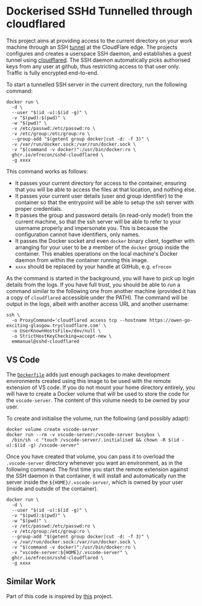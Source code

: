 # Dockerised SSHd Tunnelled through cloudflared

This project aims at providing access to the current directory on your work
machine through an SSH [tunnel] at the CloudFlare edge. The projects configures
and creates a userspace SSH daemon, and establishes a guest tunnel using
[cloudflared]. The SSH daemon automatically picks authorised keys from any user
at github, thus restricting access to that user only. Traffic is fully encrypted
end-to-end.

  [tunnel]: https://developers.cloudflare.com/cloudflare-one/connections/connect-apps/do-more-with-tunnels/trycloudflare/
  [cloudflared]: https://github.com/cloudflare/cloudflared

To start a tunnelled SSH server in the current directory, run the following
command:

```shell
docker run \
  -d \
  --user "$(id -u):$(id -g)" \
  -v "$(pwd):$(pwd)" \
  -w "$(pwd)" \
  -v /etc/passwd:/etc/passwd:ro \
  -v /etc/group:/etc/group:ro \
  --group-add "$(getent group docker|cut -d: -f 3)" \
  -v /var/run/docker.sock:/var/run/docker.sock \
  -v "$(command -v docker)":/usr/bin/docker:ro \
  ghcr.io/efrecon/sshd-cloudflared \
  -g xxxx
```

This command works as follows:

+ It passes your current directory for access to the container, ensuring that
  you will be able to access the files at that location, and nothing else.
+ It passes your current user details (user and group identifier) to the
  container so that the entrypoint will be able to setup the ssh server with
  proper credentials.
+ It passes the group and password details (in read-only mode!) from the current
  machine, so that the ssh server will be able to refer to your username
  properly and impersonate you. This is because the configuration cannot have
  identifiers, only names.
+ It passes the Docker socket and even `docker` binary client, together with
  arranging for your user to be a member of the `docker` group inside the
  container. This enables operations on the local machine's Docker daemon from
  within the container running this image.
+ `xxxx` should be replaced by your handle at GitHub, e.g. `efrecon`

As the command is started in the background, you will have to pick up login
details from the logs. If you have full trust, you should be able to run a
command similar to the following one from another machine (provided it has a
copy of `cloudflared` accessible under the PATH). The command will be output in
the logs, albeit with another access URL and another username:

```shell
ssh \
  -o ProxyCommand='cloudflared access tcp --hostname https://owen-go-exciting-glasgow.trycloudflare.com' \
  -o UserKnownHostsFile=/dev/null \
  -o StrictHostKeyChecking=accept-new \
  emmanuel@sshd-cloudflared
```

## VS Code

The [`Dockerfile`](./Dockerfile) adds just enough packages to make development
environments created using this image to be used with the remote extension of VS
code. If you do not mount your home directory entirely, you will have to create
a Docker volume that will be used to store the code for the `vscode-server`. The
content of this volume needs to be owned by your user.

To create and initialise the volume, run the following (and possibly adapt):

```shell
docker volume create vscode-server
docker run --rm -v vscode-server:/vscode-server busybox \
  /bin/sh -c "touch /vscode-server/.initialised && chown -R $(id -u):$(id -g) /vscode-server"
```

Once you have created that volume, you can pass it to overload the
`.vscode-server` directory whenever you want an environment, as in the following
command. The first time you start the remote extension against the SSH daemon in
that container, it will install and automatically run the server inside the
`${HOME}/.vscode-server`, which is owned by your user (inside and outside of the
container).

```shell
docker run \
  -d \
  --user "$(id -u):$(id -g)" \
  -v "$(pwd):$(pwd)" \
  -w "$(pwd)" \
  -v /etc/passwd:/etc/passwd:ro \
  -v /etc/group:/etc/group:ro \
  --group-add "$(getent group docker|cut -d: -f 3)" \
  -v /var/run/docker.sock:/var/run/docker.sock \
  -v "$(command -v docker)":/usr/bin/docker:ro \
  -v "vscode-server:${HOME}/.vscode-server" \
  ghcr.io/efrecon/sshd-cloudflared \
  -g xxxx
```

## Similar Work

Part of this code is inspired by [this] project.

  [this]: https://github.com/valeriangalliat/action-sshd-cloudflared

